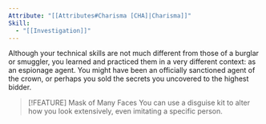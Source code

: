 ```yaml
---
Attribute: "[[Attributes#Charisma [CHA]|Charisma]]"
Skill:
  - "[[Investigation]]"
---
```

Although your technical skills are not much different from those of a burglar or smuggler, you learned and practiced them in a very different context: as an espionage agent. You might have been an officially sanctioned agent of the crown, or perhaps you sold the secrets you uncovered to the highest bidder.

> [!FEATURE] Mask of Many Faces
> You can use a disguise kit to alter how you look extensively, even imitating a specific person.

